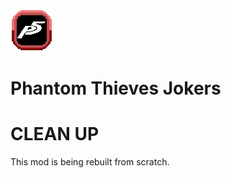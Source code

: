 ![image info](./assets/2x/modicon.png)
# Phantom Thieves Jokers

# CLEAN UP
This mod is being rebuilt from scratch.
